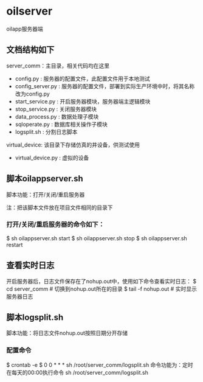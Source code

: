 # oilserver
oilapp服务器端


## 文档结构如下
server_comm：主目录，相关代码均在这里
- config.py : 服务器的配置文件，此配置文件用于本地测试
- config_server.py : 服务器的配置文件，部署到实际生产环境中时，将其名称改为config.py
- start_service.py : 开启服务器模块，服务器端主逻辑模块
- stop_service.py : 关闭服务器模块
- data_process.py : 数据处理子模块
- sqloperate.py : 数据库相关操作子模块
- logsplit.sh : 分割日志脚本

virtual_device: 该目录下存储仿真的井设备，供测试使用
- virtual_device.py : 虚拟的设备


## 脚本oilappserver.sh
脚本功能：打开/关闭/重启服务器

注：把该脚本文件放在项目文件相同的目录下


### 打开/关闭/重启服务器的命令如下：
$ sh oilappserver.sh start
$ sh oilappserver.sh stop
$ sh oilappserver.sh restart


## 查看实时日志
开启服务器后，日志文件保存在了nohup.out中，使用如下命令查看实时日志：
$ cd server_comm  # 切换到nohup.out所在的目录
$ tail -f nohup.out     # 实时显示服务器日志


## 脚本logsplit.sh
脚本功能：将日志文件nohup.out按照日期分开存储

### 配置命令
$ crontab -e
$ 0 0 * * * sh /root/server_comm/logsplit.sh
命令功能为：定时在每天的00:00执行命令 sh /root/server_comm/logsplit.sh